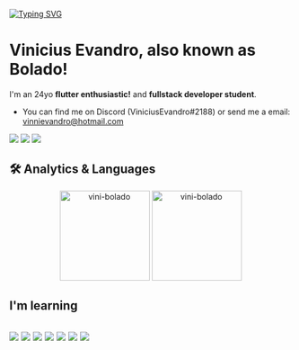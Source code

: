 [![Typing SVG](https://readme-typing-svg.herokuapp.com?color=%23F7EF10&lines=vinicius+evandro)](https://github.com/vini-bolado)

# Vinicius Evandro, also known as Bolado!

I'm an 24yo <strong>flutter enthusiastic!</strong> and <strong>fullstack developer student</strong>.

- You can find me on Discord (ViniciusEvandro#2188) or send me a email: vinnievandro@hotmail.com
      

<a href="https://www.linkedin.com/in/vini-bolado/" target="_blank"><img src="https://img.shields.io/badge/linkedin-0A66C2?style=for-the-badge&logo=linkedin&logoColor=white" target="_blank"></a>
<a href="https://www.instagram.com/___/" target="_blank"><img src="https://img.shields.io/badge/-Instagram-%23E4405F?style=for-the-badge&logo=instagram&logoColor=white" target="_blank"></a>
<a href = "mailto:vinnievandro@hotmail.com"><img src="https://img.shields.io/badge/-Email-%23333?style=for-the-badge&logo=gmail&logoColor=white" target="_blank"></a>

## 🛠 Analytics & Languages
<div align="center">
  <img height=160px src="https://github-readme-stats.vercel.app/api?username=vini-bolado&show_icons=true&theme=great-gatsby&include_all_commits=true&count_private=true"" alt="vini-bolado"/>
  <img height=160px src="https://github-readme-stats.vercel.app/api/top-langs?username=vini-bolado&layout=compact&langs_count=16&theme=great-gatsby"" alt="vini-bolado"/>
</div>

<h2 align="left">I'm learning<h2>
<p>
<img src="https://img.shields.io/badge/Dart-0175C2?style=for-the-badge&logo=dart&logoColor=white"/>
<img src="https://img.shields.io/badge/Flutter-02569B?style=for-the-badge&logo=flutter&logoColor=white"/>   
<img src="https://img.shields.io/badge/HTML5-E34F26?style=for-the-badge&logo=html5&logoColor=white"/>
<img src="https://img.shields.io/badge/CSS3-1572B6?style=for-the-badge&logo=css3&logoColor=white"/>
<img src="https://img.shields.io/badge/JavaScript-F7DF1E?style=for-the-badge&logo=javascript&logoColor=black"/>
<img src="https://img.shields.io/badge/MySQL-00000F?style=for-the-badge&logo=mysql&logoColor=white"/>
<img src="https://img.shields.io/badge/Sass-CC6699?style=for-the-badge&logo=sass&logoColor=white"/> 
</p>

